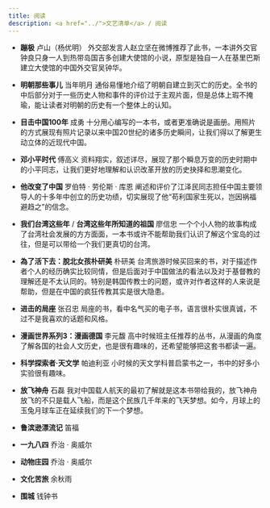 ```yaml
---
title: 阅读
description: <a href="../">文艺清单</a> / 阅读
---
```


- **蹦极** 卢山（杨优明）
外交部发言人赵立坚在微博推荐了此书，一本讲外交官钟良只身一人到热带岛国吉多创建大使馆的小说，原型是独自一人在基里巴斯建立大使馆的中国外交官吴钟华。

- **明朝那些事儿** 当年明月
通俗易懂地介绍了明朝自建立到灭亡的历史。全书的中后部分对于一些历史人物和事件的评价过于主观片面，但是总体上瑕不掩瑜，能让读者对明朝的历史有一个整体上的认知。

- **目击中国100年** 成勇
十分用心编写的一本书，或者更准确说是画册。用照片的方式展现有照片记录以来中国20世纪的诸多历史瞬间，让我们得以了解更生动立体的近现代中国。

- **邓小平时代** 傅高义
资料翔实，叙述详尽，展现了那个瞬息万变的历史时期中的小平同志，让我们更好地理解和认识改革开放的历史抉择和思潮变化。

- **他改变了中国** 罗伯特 · 劳伦斯 · 库恩
阐述和评价了江泽民同志担任中国主要领导人的十多年中创立的历史功绩，切实展现了他“苟利国家生死以，岂因祸福避趋之”的信念。

- **我们台湾这些年** / **台湾这些年所知道的祖国**  廖信忠
一个个小人物的故事构成了台湾社会发展的方方面面，一本书或许不能帮助我们认识了解这个宝岛的过往，但是可以带给一个我们更真切的台湾。

- **為了活下去：脫北女孩朴研美** 朴研美
台湾旅游时候买回来的书，对于描述作者个人的经历确实比较同情，但是后面对于中国做法的看法以及对于基督教的理解还是不太认同的。特别是韩国传教士的问题，或许对作者这样的人来说是帮助，但是在中国的疯狂传教其实是很大隐患。

- **进击的局座** 张召忠
局座的书，看中名气买的电子书，语言很朴实很真诚，不过不是我喜欢的话题和风格。

- **漫画世界系列3：漫画德国** 李元馥
高中时候班主任推荐的丛书，从漫画的角度了解各国的社会人文历史，也是很有趣味的，还希望能够把这套书都读一遍。

- **科学探索者·天文学** 帕迪利亚
小时候的天文学科普启蒙书之一，书中的好多小实验很有趣味。

- **放飞神舟** 石磊
我对中国载人航天的最初了解就是这本书带给我的，放飞神舟放飞的不只是载人飞船，而是这个民族几千年来的飞天梦想。如今，月球上的玉兔月球车正在延续我们的下一个梦想。

- **鲁滨逊漂流记** 笛福
- **一九八四** 乔治 · 奥威尔
- **动物庄园** 乔治 · 奥威尔
- **文化苦旅** 余秋雨
- **围城** 钱钟书
